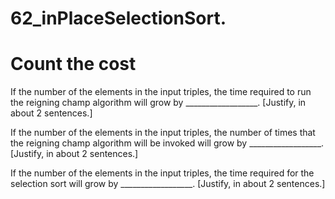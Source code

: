 # 62_inPlaceSelectionSort.
# Count the cost
If the number of the elements in the input triples, the time required to run the reigning champ algorithm will grow by __________________. [Justify, in about 2 sentences.]

If the number of the elements in the input triples, the number of times that the reigning champ algorithm will be invoked will grow by __________________. [Justify, in about 2 sentences.]

If the number of the elements in the input triples, the time required for the selection sort will grow by __________________. [Justify, in about 2 sentences.]
